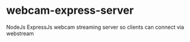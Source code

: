 # webcam-express-server
NodeJs ExpressJs webcam streaming server so clients can connect via webstream
